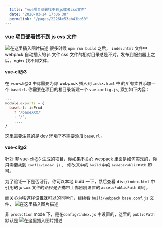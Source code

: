 ```yaml
---
  title: "vue项目部署找不到js或者css文件"
  date: "2020-03-14 17:06:38"
  permalink: "/pages/2226be53ab41bd60"
---
```

### vue 项目部署找不到 js css 文件

![在这里插入图片描述](https://chatflow-files-cdn-1256085166.file.myqcloud.com/20190105154109600.png)
很多时候 `npm run build` 之后， `index.html` 文件中 webpack 自动插入的 js 文件 css 文件的相对目录总是不对，发布到服务器上之后，nginx 找不到文件。

#### vue-cli@3

在 vue-cli@3 中你需要为你 webpack 插入到 `index.html` 中 的所有文件添加一个 `baseUrl`. 你需要在项目的根目录新建一个 `vue.config.js`, 添加如下内容：

```js
...
module.exports = {
  baseUrl: isProd
    ? '/baseXXX/'
    : '/',
    ....
}
```

这里需要注意的是 dev 环境下不需要添加 `baseUrl` 。

#### vue-cli@2

针对 非 vue-cli@3 生成的项目，你如果不关心 webpack 里面是如何实现的，你只需要找到 `config/index.js` ， 修改其中的 `build` 中的 `assetsPublicPath` 即可。

为了验证一下是否可行，你可以本地 build 一下，然后查看 `dist/index.html` 中引用的 js css 文件的路径是否携带上你刚刚设置的 `assetsPublicPath` 即可。

而关心为啥这样设置就可以的同学们，继续看 `build/webpack.base.conf.js` 文件，
![在这里插入图片描述](https://chatflow-files-cdn-1256085166.file.myqcloud.com/20190105153832561.png)

非 `production` mode 下，是在`config/index.js` 中设置的，这里的 `publicPath` 默认是
![在这里插入图片描述](https://chatflow-files-cdn-1256085166.file.myqcloud.com/20190105153930278.png)
